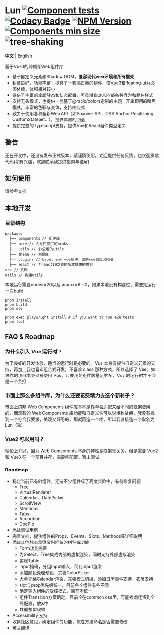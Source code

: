 # Lun [![Component tests](https://github.com/lejunyang/lun/actions/workflows/test.yml/badge.svg)](https://github.com/lejunyang/lun/actions/workflows/test.yml) [![Codacy Badge](https://app.codacy.com/project/badge/Coverage/751fd91b62944d92a6582bad731d20c8)](https://app.codacy.com/gh/lejunyang/lun/dashboard?utm_source=gh&utm_medium=referral&utm_content=&utm_campaign=Badge_coverage) [![NPM Version](https://img.shields.io/npm/v/%40lun-web%2Fcomponents)]((https://www.npmjs.com/package/@lun-web/components)) [![Components min size](https://badgen.net/bundlephobia/minzip/@lun-web/components)](https://bundlephobia.com/package/@lun-web/components@latest) ![tree-shaking](https://badgen.net/bundlephobia/tree-shaking/@lun-web/components)

**中文** | [English](./README.md)

基于Vue3的跨框架Web组件库

- 基于自定义元素和Shadow DOM，**兼容现代web环境和所有框架**
- 封装良好，功能丰富，提供了一套高质量的组件，仅Vue3和floating-ui为必须依赖，体积相对较小
- 提供了丰富的全局静态和动态配置，可灵活自定义内部各种行为和组件样式
- 支持无头模式，也提供一套基于@radix/colors定制的主题，开箱即用的暗黑模式，丰富的色彩与变体，支持响应式
- 致力于使用各种全新Web API（如Popover API，CSS Anchor Positioning CustomStateSet...），提供优雅的回退
- 提供完整的Typescript支持，提供Vue和React组件类型定义

## 警告

还在开发中，还没有发布正式版本，请谨慎使用。欢迎提供任何反馈，也欢迎贡献代码(如有兴趣，欢迎联系我提供指南与讲解)

## 如何使用

请参考[文档](https://lejunyang.github.io/lun/guides/usage/)

## 本地开发

### 目录结构

```
packages
  ├── components // 组件库
  ├── core // 为组件提供的hooks
  ├── utils // js公用的utils
  ├── theme // 主题库
  ├── plugins // babel and vue插件，提供vue自定义指令
  ├── react // 为react19之前的版本提供的兼容
src // 文档
utils // 构建utils
```

本地运行需要node>=20以及pnpm>=9.5.0，如果本地没有构建过，需要先运行一次build

```
pnpm install
pnpm build
pnpm dev

pnpm exec playwright install # if you want to run e2e tests
pnpm test
```

## FAQ & Roadmap

### 为什么引入 Vue 运行时？

为了良好的开发体验，适当的运行时是必要的。Vue 本身有提供自定义元素的支持，再加上我也喜欢组合式开发，不喜欢 class 那种方式，所以选择了 Vue。如果你的项目本身没有使用 Vue，只要用的组件数量足够多，Vue 的运行时并不会是一个负担

### 市面上那么多组件库，为什么还要花费精力去造个新轮子？

市面上的非 Web Components 组件库基本是靠单独适配来给不同的框架使用的，而现有的 Web Components 库功能和自定义性可以说堪称贫瘠，我没有找到一个符合我要求，美观又好用的，那就再造一个喽，所以我直接造一个取名为 Lun（轮）

### Vue2 可以用吗？

理论上可以，因为 Web Components 本身的特性是框架无关的，但是需要 Vue2 和 Vue3 在一个项目共存，需要些配置，暂未测试

### Roadmap

- 稳定当前已有的组件，还有不少组件标了高度实验中，有待修复问题
  - Tree
  - VirtualRenderer
  - Calendar、DatePicker
  - ScrollView
  - Mentions
  - Tabs
  - Accordion
  - DocPip
- 添加测试用例
- 完善文档，提供组件的Props、Events、Slots、Methods等详细说明
- 添加其他想实现但没时间做的组件或功能
  - Form功能完善
  - 为Select、Tree集成内部的虚拟渲染，同时支持外部虚拟渲染
  - 实现Table
  - Input掩码，分组Input输入，简化Input渲染
  - 添加颜色处理预设，完善ColorPicker
  - 大单元格Calendar渲染，完善模式切换，添加日历事件支持，农历支持
  - slot与prop优先级统一，目前各个组件有些不同
  - 确定输入组件的受控模式，目前不统一
  - 组件Transition方案确定，目前全在common css里，可能考虑迁移到全局配置，放js中
  - 其他想实现的...
- Accessibility 支持
- 收集社区意见，确定组件的功能，属性方法命名是否需要修改
- 英文翻译